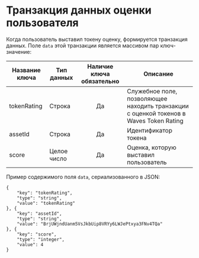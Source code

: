 # Транзакция данных оценки пользователя
Когда пользователь выставил токену оценку, формируется транзакция данных. Поле `data` этой транзакции является массивом пар ключ-значение:

| Название ключа | Тип данных | Наличие ключа обязательно | Описание |
|---|---|:-:|---|
| tokenRating | Строка  | Да |  Служебное поле, позволяющее находить транзакции с оценкой токенов в Waves Token Rating |
| assetId | Строка  | Да | Идентификатор токена |
| score  |  Целое число | Да | Оценка, которую выставил пользователь |

Пример содержимого поля `data`, сериализованного в JSON:
```
{
    "key": "tokenRating",
    "type": "string",
    "value": "tokenRating"
}, {
    "key": "assetId",
    "type": "string",
    "value": "BrjUWjndUanm5VsJkbUip8VRYy6LWJePtxya3FNv4TQa"
}, {
    "key": "score",
    "type": "integer",
    "value": 4
}
```